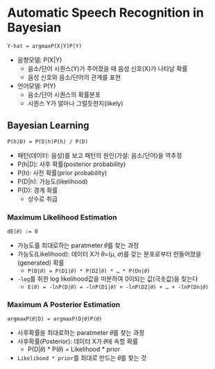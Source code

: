 # Automatic Speech Recognition in Bayesian
`Y-hat = argmaxP(X|Y)P(Y)`

- 음향모델: P(X|Y)
	- 음소/단어 시퀀스(Y)가 주어졌을 때 음성 신호(X)가 나타날 확률
	- 음성 신호와 음소/단어의 관계를 표현
- 언어모델: P(Y)
	- 음소/단어 시퀀스의 확률분포
	- 시퀀스 Y가 얼마나 그럴듯한지(likely)

## Bayesian Learning
`P(h|D) = P(D|h)P(h) / P(D)`

- 패턴(데이터: 음성)를 보고 패턴의 원인(가설: 음소/단어)을 역추정
- P(h|D): 사후 확률(posterior probability)
- P(h): 사전 확률(prior probability)
- P(D|h): 가능도(likelihood)
- P(D): 경계 확률
	- 상수로 취급

### Maximum Likelihood Estimation

`dE(𝜃) := 0`

- 가능도를 최대로하는 paratmeter 𝜃를 찾는 과정
- 가능도(Likelihood): 데이터 X가 𝜃=(μ, 𝜎)를 갖는 분포로부터 만들어졌을(generated) 확률
	- `P(D|𝜃) = P(D1|𝜃) * P(D2|𝜃) * … * P(Dn|𝜃)`
- `-log`를 취한 log likelihood값을 미분하여 0이되는 값(극솟값)을 찾는다
	- `E(𝜃) = -lnP(D|𝜃) = -lnP(D1|𝜃) + -lnP(D2|𝜃) + … + -lnP(Dn|𝜃)`

### Maximum A Posterior Estimation

`argmaxP(𝜃|D) = argmaxP(D|𝜃)P(𝜃)`

- 사후확률을 최대로하는 paratmeter 𝜃를 찾는 과정
- 사후확률(Posterior): 데이터 X가 𝜃에 속할 확률
	- P(D|𝜃) * P(𝜃) = Likelihood * prior
- `Likelihood * prior`를 최대로 만드는 𝜃를 찾는 것

